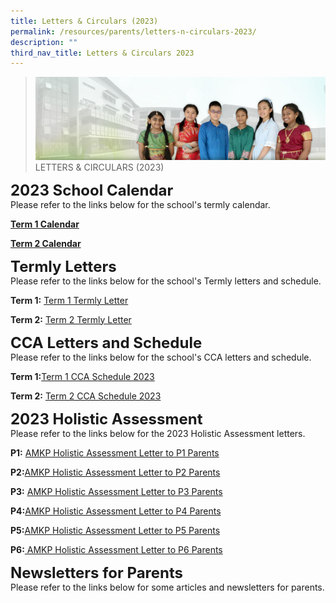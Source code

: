 ```yaml
---
title: Letters & Circulars (2023)
permalink: /resources/parents/letters-n-circulars-2023/
description: ""
third_nav_title: Letters & Circulars 2023
---
```

>![](/images/About%20Us/banner2-with%20bg.jpg)
>LETTERS & CIRCULARS (2023)

**<font size=5>2023 School Calendar</font>**<br>
Please refer to the links below for the school's termly calendar.

**[Term 1 Calendar](https://docs.google.com/spreadsheets/d/1UBePeZtFSetAWP451jafiyA2tUTYAqeH/edit?usp=share_link&ouid=107219167406396481602&rtpof=true&sd=true)**

**[Term 2 Calendar](https://docs.google.com/spreadsheets/d/13WURUNwSbF6Um3czs-2EVX5I_YgKfiWj/edit?usp=share_link&ouid=107219167406396481602&rtpof=true&sd=true)**

**<font size=5>Termly Letters</font>**<br>
Please refer to the links below for the school's Termly letters and schedule.

**Term 1:** [Term 1 Termly Letter](/files/Resources/AMKP_SCH23_001_AMKP_Term1_Letter.pdf)

**Term 2:** [Term 2 Termly Letter](/files/Resources/AMKP_SCH23_021_AMKP_Term2_letter.pdf)
<br>

**<font size=5>CCA Letters and Schedule</font>**<br>
Please refer to the links below for the school's CCA letters and schedule.

**Term 1:**[Term 1 CCA Schedule 2023](/files/Resources/Term1_CCA_Schedule_2023.pdf.pdf)

**Term 2:** [Term 2 CCA Schedule 2023](/files/Resources/Term2_CCA_Schedule_2023.pdf)
<br>

**<font size=5>2023 Holistic Assessment</font>** <br>
Please refer to the links below for the 2023 Holistic Assessment letters.

**P1:** [AMKP Holistic Assessment Letter to P1 Parents](/files/Resources/Holistic_Assessment_Letters/P1_Holistic_Assessment_Letter_Parents.pdf)

**P2:**[AMKP Holistic Assessment Letter to P2 Parents](/files/Resources/Holistic_Assessment_Letters/P2_Holistic_Assessment_Letter_Parents.pdf)

**P3:** [AMKP Holistic Assessment Letter to P3 Parents](/files/Resources/Holistic_Assessment_Letters/P3_Holistic_Assessment_Letter_Parents.pdf)

**P4:**[AMKP Holistic Assessment Letter to P4 Parents](/files/Resources/Holistic_Assessment_Letters/P4_Holistic_Assessment_Letter_Parents.pdf)

**P5:**[AMKP Holistic Assessment Letter to P5 Parents](/files/Resources/Holistic_Assessment_Letters/P5_Holistic_Assessment_Letter_Parents.pdf)

**P6:**[ AMKP Holistic Assessment Letter to P6 Parents](/files/Resources/Holistic_Assessment_Letters/P6_Holistic_Assessment_Letter_Parents.pdf)

**<font size=5>Newsletters for Parents</font>** <br>
Please refer to the links below for some articles and newsletters for parents.